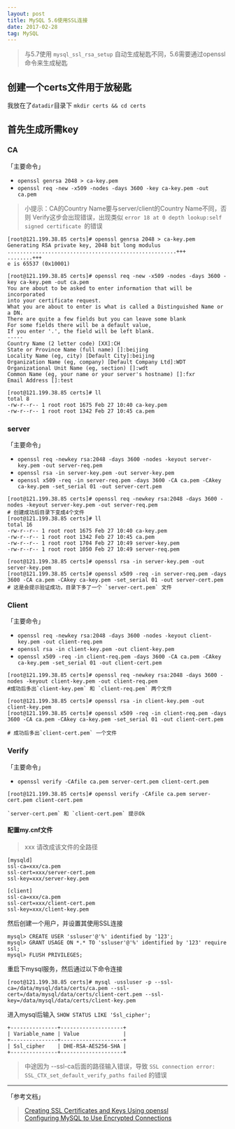 ```yaml
---
layout: post
title: MySQL 5.6使用SSL连接
date: 2017-02-28
tag: MySQL
---
```


> 与5.7使用 `mysql_ssl_rsa_setup` 自动生成秘匙不同，5.6需要通过openssl命令来生成秘匙

##  创建一个certs文件用于放秘匙

我放在了`datadir`目录下
`mkdir certs && cd certs`

##  首先生成所需key
### CA
「主要命令」

- `openssl genrsa 2048 > ca-key.pem`
- `openssl req -new -x509 -nodes -days 3600 -key ca-key.pem -out ca.pem`

> 小提示：CA的Country Name要与server/client的Country Name不同，否则 Verify这步会出现错误，出现类似 `error 18 at 0 depth lookup:self signed certificate `的错误

```
[root@121.199.38.85 certs]# openssl genrsa 2048 > ca-key.pem
Generating RSA private key, 2048 bit long modulus
......................................................+++
........+++
e is 65537 (0x10001)

[root@121.199.38.85 certs]# openssl req -new -x509 -nodes -days 3600 -key ca-key.pem -out ca.pem
You are about to be asked to enter information that will be incorporated
into your certificate request.
What you are about to enter is what is called a Distinguished Name or a DN.
There are quite a few fields but you can leave some blank
For some fields there will be a default value,
If you enter '.', the field will be left blank.
-----
Country Name (2 letter code) [XX]:CH
State or Province Name (full name) []:beijing
Locality Name (eg, city) [Default City]:beijing
Organization Name (eg, company) [Default Company Ltd]:WDT
Organizational Unit Name (eg, section) []:wdt
Common Name (eg, your name or your server's hostname) []:fxr
Email Address []:test

[root@121.199.38.85 certs]# ll
total 8
-rw-r--r-- 1 root root 1675 Feb 27 10:40 ca-key.pem
-rw-r--r-- 1 root root 1342 Feb 27 10:45 ca.pem
```

### server
「主要命令」

- `openssl req -newkey rsa:2048 -days 3600 -nodes -keyout server-key.pem -out server-req.pem`
- `openssl rsa -in server-key.pem -out server-key.pem`
- `openssl x509 -req -in server-req.pem -days 3600 -CA ca.pem -CAkey ca-key.pem -set_serial 01 -out server-cert.pem`

```
[root@121.199.38.85 certs]# openssl req -newkey rsa:2048 -days 3600 -nodes -keyout server-key.pem -out server-req.pem
# 创建成功后目录下变成4个文件
[root@121.199.38.85 certs]# ll
total 16
-rw-r--r-- 1 root root 1675 Feb 27 10:40 ca-key.pem
-rw-r--r-- 1 root root 1342 Feb 27 10:45 ca.pem
-rw-r--r-- 1 root root 1704 Feb 27 10:49 server-key.pem
-rw-r--r-- 1 root root 1050 Feb 27 10:49 server-req.pem

[root@121.199.38.85 certs]# openssl rsa -in server-key.pem -out server-key.pem
[root@121.199.38.85 certs]# openssl x509 -req -in server-req.pem -days 3600 -CA ca.pem -CAkey ca-key.pem -set_serial 01 -out server-cert.pem
# 这是会提示验证成功，目录下多了一个 `server-cert.pem` 文件
```

### Client

「主要命令」

- `openssl req -newkey rsa:2048 -days 3600 -nodes -keyout client-key.pem -out client-req.pem` 
- `openssl rsa -in client-key.pem -out client-key.pem`
- `openssl x509 -req -in client-req.pem -days 3600 -CA ca.pem -CAkey ca-key.pem -set_serial 01 -out client-cert.pem`

```
[root@121.199.38.85 certs]# openssl req -newkey rsa:2048 -days 3600 -nodes -keyout client-key.pem -out client-req.pem
#成功后多出`client-key.pem` 和 `client-req.pem` 两个文件

[root@121.199.38.85 certs]# openssl rsa -in client-key.pem -out client-key.pem
[root@121.199.38.85 certs]# openssl x509 -req -in client-req.pem -days 3600 -CA ca.pem -CAkey ca-key.pem -set_serial 01 -out client-cert.pem

# 成功后多出`client-cert.pem` 一个文件
```
### Verify

「主要命令」

- `openssl verify -CAfile ca.pem server-cert.pem client-cert.pem`

```
[root@121.199.38.85 certs]# openssl verify -CAfile ca.pem server-cert.pem client-cert.pem

`server-cert.pem` 和 `client-cert.pem` 提示Ok
```
#### 配置my.cnf文件

> xxx 请改成该文件的全路径

```
[mysqld]
ssl-ca=xxx/ca.pem
ssl-cert=xxx/server-cert.pem
ssl-key=xxx/server-key.pem

[client]
ssl-ca=xxx/ca.pem
ssl-cert=xxx/client-cert.pem
ssl-key=xxx/client-key.pem
```
然后创建一个用户，并设置其使用SSL连接

```
mysql> CREATE USER 'ssluser'@'%' identified by '123';
mysql> GRANT USAGE ON *.* TO 'ssluser'@'%' identified by '123' require ssl;
mysql> FLUSH PRIVILEGES;
```

重启下mysql服务，然后通过以下命令连接

```
[root@121.199.38.85 certs]# mysql -ussluser -p --ssl-ca=/data/mysql/data/certs/ca.pem --ssl-cert=/data/mysql/data/certs/client-cert.pem --ssl-key=/data/mysql/data/certs/client-key.pem
```

进入mysql后输入 `SHOW STATUS LIKE 'Ssl_cipher';`

```
+---------------+--------------------+
| Variable_name | Value              |
+---------------+--------------------+
| Ssl_cipher    | DHE-RSA-AES256-SHA |
+---------------+--------------------+
```

> 中途因为 --ssl-ca后面的路径输入错误，导致 `SSL connection error: SSL_CTX_set_default_verify_paths failed` 的错误

--- 

「参考文档」 
> [Creating SSL Certificates and Keys Using openssl](https://dev.mysql.com/doc/refman/5.6/en/creating-ssl-files-using-openssl.html#creating-ssl-files-using-openssl-unix-command-line)<br/>
> [Configuring MySQL to Use Encrypted Connections](https://dev.mysql.com/doc/refman/5.6/en/using-secure-connections.html)



